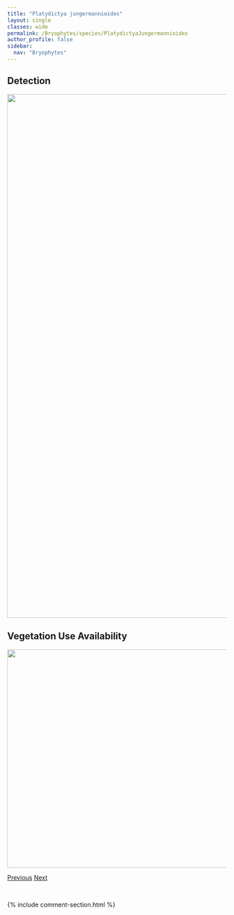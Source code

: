```yaml
---
title: "Platydictya jungermannioides"
layout: single
classes: wide
permalink: /Bryophytes/species/PlatydictyaJungermannioides
author_profile: false
sidebar:
  nav: "Bryophytes"
---
```


<h2>Detection</h2>

<a href="https://drive.google.com/uc?export=view&id=1cc2fYDUGOR2sVrouGhwfurwcWZT8dCOK">
<img src="https://drive.google.com/uc?export=view&id=1cc2fYDUGOR2sVrouGhwfurwcWZT8dCOK" height = "1200" width = "800">
</a>


<h2>Vegetation Use Availability</h2>

<a href="https://drive.google.com/uc?export=view&id=1c-HQhHqMKjy8Z9kvkPVGRzppWY9vvNLE">
<img src="https://drive.google.com/uc?export=view&id=1c-HQhHqMKjy8Z9kvkPVGRzppWY9vvNLE" height = "500" width = "1000">
</a>


<a href="/DevelopmentWebsite/Bryophytes/species/PlagiotheciumLaetum" class="pagination--pager" title="Plagiothecium laetum">Previous</a> <a href="/DevelopmentWebsite/Bryophytes/species/PlatygyriumRepens" class="pagination--pager" title="Platygyrium repens">Next</a>

<p>&nbsp;</p>

{% include comment-section.html %}
